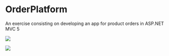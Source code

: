 # OrderPlatform
An exercise consisting on developing an app for product orders in ASP.NET MVC 5

![](https://blog.advids.co/wp-content/uploads//2017/04/marketing-1.gif)

![](https://camo.githubusercontent.com/c3d53e1669aeed8c46038b59931d564fc436d5ff11b3e540595268c948fbf7e9/68747470733a2f2f6d656469612e74656e6f722e636f6d2f696d616765732f35316131386134396262616237383563663835653135633662306161646535642f74656e6f722e676966)
